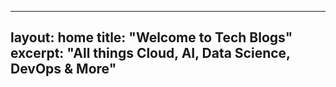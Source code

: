 <!-- docs/index.md -->
---
layout: home
title: "Welcome to Tech Blogs"
excerpt: "All things Cloud, AI, Data Science, DevOps & More"
---
